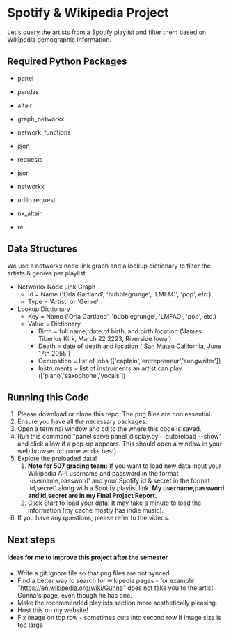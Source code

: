 
# Spotify & Wikipedia Project

Let's query the artists from a Spotify playlist and filter them based on Wikipedia demographic information.


## Required Python Packages

- panel

- pandas

- altair 

- graph_networkx 

- network_functions 

- json

- requests

- json

- networkx 

- urllib.request 

- nx_altair

- re

## Data Structures

We use a networkx node link graph and a lookup dictionary to filter the artists & genres per playlist. 

- Networkx Node Link Graph
    - Id = Name ('Orla Gartland', 'bubblegrunge', 'LMFAO', 'pop', etc.)
    - Type = 'Artist' or 'Genre'
- Lookup Dictionary
    - Key = Name ('Orla Gartland', 'bubblegrunge', 'LMFAO', 'pop', etc.)
    - Value = Dictionary
        - Birth = full name, date of birth, and birth location ('James Tiberius Kirk, March 22 2223, Riverside Iowa')
        - Death = date of death and location ('San Mateo California, June 17th 2055')
        - Occupation = list of jobs (['captain','entrepreneur','songwriter'])
        - Instruments = list of instruments an artist can play (['piano','saxophone','vocals'])



## Running this Code 

1. Please download or clone this repo. The png files are non essential.
2. Ensure you have all the necessary packages.
3. Open a terminal window and cd to the where this code is saved.
4. Run this command "panel serve panel_display.py --autoreload --show" and click allow if a pop-up appears. This should open a window in your web browser (chrome works best).
5. Explore the preloaded data! 
    1. **Note for 507 grading team:** If you want to load new data input your Wikipedia API username and password in the format 'username,password' and your Spotify id & secret in the format 'id,secret' along with a Spotify playlist link. **My username,password and id,secret are in my Final Project Report.**
    2. Click Start to load your data! It may take a minute to load the information (my cache mostly has indie music).
6. If you have any questions, please refer to the videos. 

## Next steps 
#### Ideas for me to improve this project after the semester
- Write a git.ignore file so that png files are not synced.
- Find a better way to search for wikipedia pages - for example "https://en.wikipedia.org/wiki/Gunna" does not take you to the artist Gunna's page, even though he has one.
- Make the recommended playlists section more aesthetically pleasing.
- Host this on my website!
- Fix image on top row - sometimes cuts into second row if image size is too large